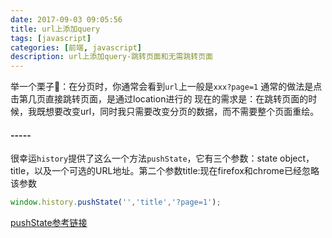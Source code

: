 ```yaml
---
date: 2017-09-03 09:05:56
title: url上添加query
tags: [javascript]
categories: [前端, javascript]
description: url上添加query-跳转页面和无需跳转页面
---
```


举一个栗子🌰：在分页时，你通常会看到`url`上一般是`xxx?page=1`
通常的做法是点击第几页直接跳转页面，是通过location进行的
现在的需求是：在跳转页面的时候，我既想要改变url，同时我只需要改变分页的数据，而不需要整个页面重绘。
#### -----
很幸运`history`提供了这么一个方法`pushState`，它有三个参数：state object，title，以及一个可选的URL地址。第二个参数title:现在firefox和chrome已经忽略该参数
```js
window.history.pushState('','title','?page=1');
```
[pushState参考链接](https://developer.mozilla.org/en-US/docs/Web/API/History_API)

